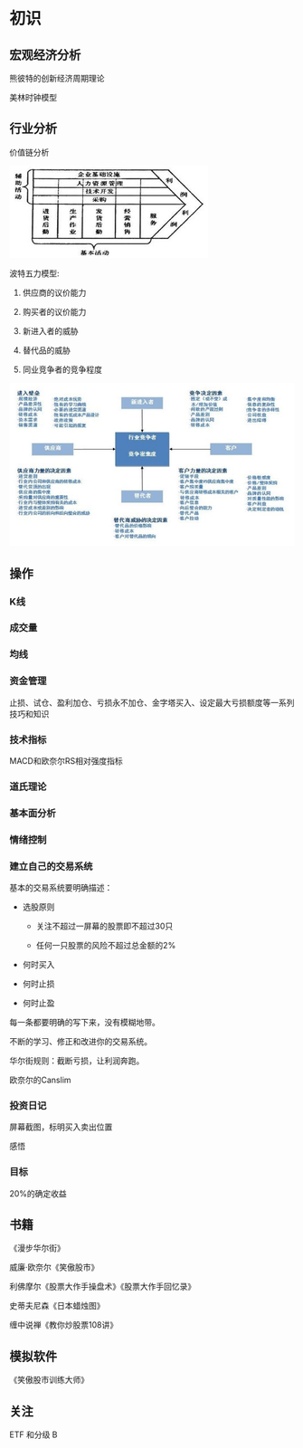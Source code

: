 # 初识

## 宏观经济分析

熊彼特的创新经济周期理论

美林时钟模型

## 行业分析

价值链分析

![](Getting-Started/价值链模型.jpg)

波特五力模型:

1. 供应商的议价能力 

2. 购买者的议价能力 

3. 新进入者的威胁 

4. 替代品的威胁 

5. 同业竞争者的竞争程度 

![](Getting-Started/五力模型.jpg)

## 操作

### K线

### 成交量

### 均线

### 资金管理

止损、试仓、盈利加仓、亏损永不加仓、金字塔买入、设定最大亏损额度等一系列技巧和知识

### 技术指标

MACD和欧奈尔RS相对强度指标

### 道氏理论

### 基本面分析

### 情绪控制

### 建立自己的交易系统

基本的交易系统要明确描述：

- 选股原则

	- 关注不超过一屏幕的股票即不超过30只

	- 任何一只股票的风险不超过总金额的2%

- 何时买入

- 何时止损

- 何时止盈

每一条都要明确的写下来，没有模糊地带。

不断的学习、修正和改进你的交易系统。

华尔街规则：截断亏损，让利润奔跑。

欧奈尔的Canslim

### 投资日记

屏幕截图，标明买入卖出位置

感悟

### 目标

20%的确定收益

## 书籍

《漫步华尔街》

威廉·欧奈尔《笑傲股市》

利佛摩尔《股票大作手操盘术》《股票大作手回忆录》

史蒂夫尼森《日本蜡烛图》

缠中说禅《教你炒股票108讲》

## 模拟软件

《笑傲股市训练大师》

## 关注

ETF 和分级 B